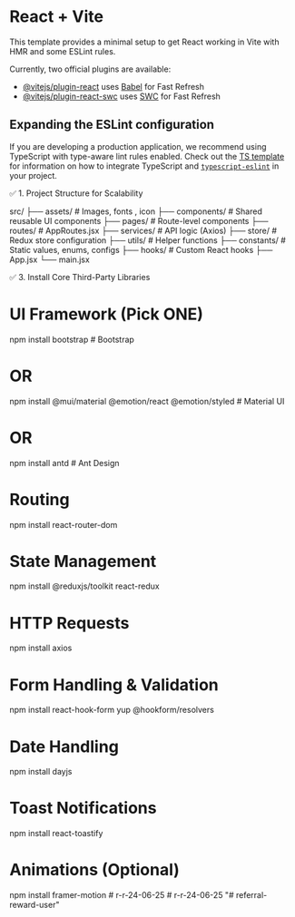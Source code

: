 # React + Vite

This template provides a minimal setup to get React working in Vite with HMR and some ESLint rules.

Currently, two official plugins are available:

- [@vitejs/plugin-react](https://github.com/vitejs/vite-plugin-react/blob/main/packages/plugin-react) uses [Babel](https://babeljs.io/) for Fast Refresh
- [@vitejs/plugin-react-swc](https://github.com/vitejs/vite-plugin-react/blob/main/packages/plugin-react-swc) uses [SWC](https://swc.rs/) for Fast Refresh

## Expanding the ESLint configuration

If you are developing a production application, we recommend using TypeScript with type-aware lint rules enabled. Check out the [TS template](https://github.com/vitejs/vite/tree/main/packages/create-vite/template-react-ts) for information on how to integrate TypeScript and [`typescript-eslint`](https://typescript-eslint.io) in your project.




✅ 1. Project Structure for Scalability



src/
├── assets/             # Images, fonts , icon
├── components/         # Shared reusable UI components
├── pages/              # Route-level components
├── routes/             # AppRoutes.jsx
├── services/           # API logic (Axios) 
├── store/              # Redux store configuration
├── utils/              # Helper functions
├── constants/          # Static values, enums, configs
├── hooks/              # Custom React hooks
├── App.jsx
└── main.jsx 



✅ 3. Install Core Third-Party Libraries

# UI Framework (Pick ONE)
npm install bootstrap               # Bootstrap
# OR
npm install @mui/material @emotion/react @emotion/styled  # Material UI
# OR
npm install antd                    # Ant Design

# Routing
npm install react-router-dom

# State Management
npm install @reduxjs/toolkit react-redux

# HTTP Requests
npm install axios

# Form Handling & Validation
npm install react-hook-form yup @hookform/resolvers

# Date Handling
npm install dayjs

# Toast Notifications
npm install react-toastify

# Animations (Optional)
npm install framer-motion
#   r - r - 2 4 - 0 6 - 2 5  
 #   r - r - 2 4 - 0 6 - 2 5  
 "# referral-reward-user" 
